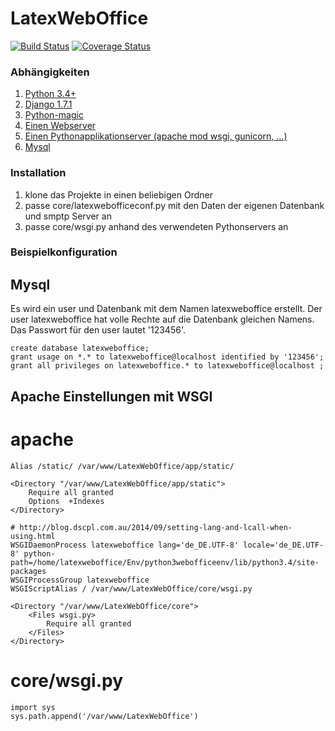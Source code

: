 LatexWebOffice
==============

[![Build Status](https://travis-ci.org/Moeplhausen/LatexWebOffice.svg)](https://travis-ci.org/Moeplhausen/LatexWebOffice) [![Coverage Status](https://coveralls.io/repos/Moeplhausen/LatexWebOffice/badge.png?branch=dev)](https://coveralls.io/r/Moeplhausen/LatexWebOffice?branch=dev)


### Abhängigkeiten
1. [Python 3.4+](https://www.python.org/downloads/)
2. [Django 1.7.1](https://www.djangoproject.com/)
3. [Python-magic](https://pypi.python.org/pypi/python-magic/)
4. [Einen Webserver](http://httpd.apache.org/)
5. [Einen Pythonapplikationserver (apache mod wsgi, gunicorn, ...)](https://code.google.com/p/modwsgi/) 
6. [Mysql](http://www.mysql.de/)

### Installation
1. klone das Projekte in einen beliebigen Ordner
2. passe core/latexwebofficeconf.py mit den Daten der eigenen Datenbank und smptp Server an
3. passe core/wsgi.py anhand des verwendeten Pythonservers an



### Beispielkonfiguration
## Mysql
Es wird ein user und Datenbank mit dem Namen latexweboffice erstellt. Der user latexweboffice hat volle Rechte auf die Datenbank gleichen Namens. Das Passwort für den user lautet '123456'.

```
create database latexweboffice;
grant usage on *.* to latexweboffice@localhost identified by '123456';
grant all privileges on latexweboffice.* to latexweboffice@localhost ;
```

## Apache Einstellungen mit WSGI
# apache
```
Alias /static/ /var/www/LatexWebOffice/app/static/

<Directory "/var/www/LatexWebOffice/app/static">
	Require all granted
	Options  +Indexes
</Directory>

# http://blog.dscpl.com.au/2014/09/setting-lang-and-lcall-when-using.html
WSGIDaemonProcess latexweboffice lang='de_DE.UTF-8' locale='de_DE.UTF-8' python-path=/home/latexweboffice/Env/python3webofficeenv/lib/python3.4/site-packages
WSGIProcessGroup latexweboffice        
WSGIScriptAlias / /var/www/LatexWebOffice/core/wsgi.py

<Directory "/var/www/LatexWebOffice/core">
	<Files wsgi.py>
		Require all granted
	</Files>
</Directory>
```
# core/wsgi.py
```
import sys
sys.path.append('/var/www/LatexWebOffice')
```
